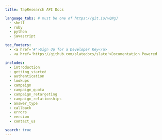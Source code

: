 ```yaml
---
title: TapResearch API Docs

language_tabs: # must be one of https://git.io/vQNgJ
  - shell
  - ruby
  - python
  - javascript

toc_footers:
  - <a href='#'>Sign Up for a Developer Key</a>
  - <a href='https://github.com/slatedocs/slate'>Documentation Powered by Slate</a>

includes:
  - introduction	
  - getting_started	
  - authentication
  - lookups	
  - campaign
  - campaign_quota
  - campaign_retargeting
  - campaign_relationships	
  - answer_type	
  - callback	
  - errors
  - version	
  - contact_us

search: true
---
```

